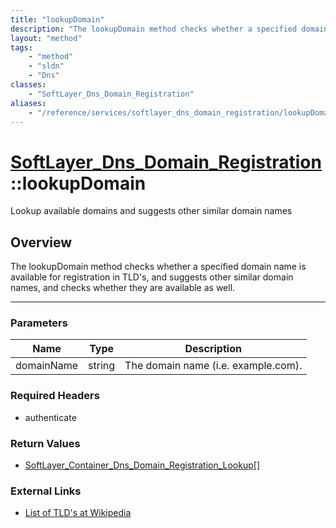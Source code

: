 ```yaml
---
title: "lookupDomain"
description: "The lookupDomain method checks whether a specified domain name is available for registration in TLD's, and suggests othe... "
layout: "method"
tags:
    - "method"
    - "sldn"
    - "Dns"
classes:
    - "SoftLayer_Dns_Domain_Registration"
aliases:
    - "/reference/services/softlayer_dns_domain_registration/lookupDomain"
---
```

# [SoftLayer_Dns_Domain_Registration](/reference/services/SoftLayer_Dns_Domain_Registration)::lookupDomain


Lookup available domains and suggests other similar domain names


## Overview 
The lookupDomain method checks whether a specified domain name is available for registration in TLD's, and suggests other similar domain names, and checks whether they are available as well. 

-----

### Parameters 
|Name | Type | Description |
| --- | --- | --- |
|domainName| string| The domain name (i.e. example.com).|


### Required Headers
* authenticate


### Return Values
* <a href='/reference/datatypes/SoftLayer_Container_Dns_Domain_Registration_Lookup'>SoftLayer_Container_Dns_Domain_Registration_Lookup[] </a>

### External Links


* [List of TLD's at Wikipedia](http://en.wikipedia.org/wiki/List_of_Internet_top-level_domains)





